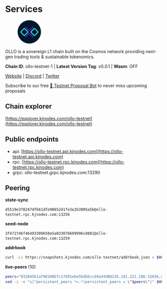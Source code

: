 # Services

<figure><img src="https://raw.githubusercontent.com/kj89/cosmos-images/main/logos/ollo.png" alt=""><figcaption></figcaption></figure>

OLLO is a sovereign L1 chain built on the Cosmos network providing  next-gen trading tools & sustainable tokenomics.

**Chain ID**: ollo-testnet-1 | **Latest Version Tag**: v0.0.1 | **Wasm**: OFF

[Website](https://www.ollostation.zone) | [Discord](https://discord.com/invite/GxBqZ9mSSm) | [Twitter](https://twitter.com/OLLOStation)



Subscribe to our free [🤖 Testnet Proposal Bot](https://t.me/kjnodes_testnet_proposal_bot) to never miss upcoming proposals


## Chain explorer
[https://explorer.kjnodes.com/ollo-testnet](https://explorer.kjnodes.com/ollo-testnet)

## Public endpoints

* api: [https://ollo-testnet.api.kjnodes.com](https://ollo-testnet.api.kjnodes.com)
* rpc: [https://ollo-testnet.rpc.kjnodes.com](https://ollo-testnet.rpc.kjnodes.com)
* grpc: ollo-testnet.grpc.kjnodes.com:13290

## Peering

**state-sync**

```text
d5519e378247dfb61dfe90652d1fe3e2b3005a5b@ollo-testnet.rpc.kjnodes.com:13256
```

**seed-node**

```text
3f472746f46493309650e5a033076689996c8881@ollo-testnet.rpc.kjnodes.com:13259
```

**addrbook**
```bash
curl -Ls https://snapshots.kjnodes.com/ollo-testnet/addrbook.json > $HOME/.ollo/config/addrbook.json
```

**live-peers** (10)
```bash
peers="032845b1a798108bfc1fd91ebe5bdbbccd4a34d8@135.181.221.186:32656,d5519e378247dfb61dfe90652d1fe3e2b3005a5b@65.109.68.190:13256,70ba32724461c7ed4ec8d6ddc8b5e0b1cfb9e237@54.219.57.63:26656,125b0e30f00df3ff2ee7b29b7992ed888998ad31@65.109.28.177:47656,e53eedfc4c5c4487e1fba7f3b97de6aadfca8cea@5.161.179.64:26656,036d17d15c4e36cee8d93f9fb1a5ad5cb956631f@213.136.76.191:26656,dba5e8b41c4e369418f83a449966e4eb7ca05cd4@65.109.23.114:18156,2f5965450c9c831266959632fba2c1533b8f676d@38.242.248.2:26656,3ea40f63890f10272201edf96d2a49e197e52091@65.108.105.48:18156,da8d3ca8e1c147f0037b1c43ad3de7174f5ec1b7@209.145.59.224:26656"
sed -i -e "s|^persistent_peers *=.*|persistent_peers = \"$peers\"|" $HOME/.ollo/config/config.toml
```
